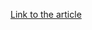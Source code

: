[Link to the article](https://www.microsoft.com/en-us/security/blog/2024/11/13/microsoft-data-security-index-annual-report-highlights-evolving-generative-ai-security-needs/)
